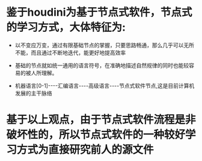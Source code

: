 # 鉴于houdini为基于节点式软件，节点式的学习方式，大体特征为:
* 以不变应万变，通过有限基础节点的掌握，只要思路畅通，那么几乎可以无所不能，而且通过不断地迭代，能更好地提高效率

* 基础的节点就如统一通用的语言符号，在准确地描述自然规律的同时也能较容易的被人所理解。

* 机器语言[0-1]----汇编语言----高级语言----节点式软件节点,这是目前计算机发展的主干脉络


# 基于以上观点，由于节点式软件流程是非破坏性的，所以节点式软件的一种较好学习方式为直接研究前人的源文件
